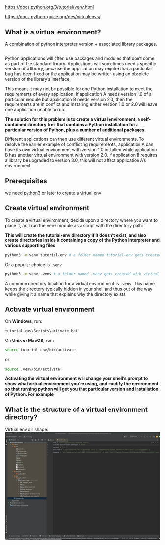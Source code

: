 

https://docs.python.org/3/tutorial/venv.html

https://docs.python-guide.org/dev/virtualenvs/


## What is a virtual environment?

A combination of python interpreter version + associated library packages.

## 

Python applications will often use packages and modules that don’t come as part of the standard library. Applications will sometimes need a specific version of a library, because the application may require that a particular bug has been fixed or the application may be written using an obsolete version of the library’s interface.

This means it may not be possible for one Python installation to meet the requirements of every application. If application A needs version 1.0 of a particular module but application B needs version 2.0, then the requirements are in conflict and installing either version 1.0 or 2.0 will leave one application unable to run.

**The solution for this problem is to create a virtual environment, a self-contained directory tree that contains a Python installation for a particular version of Python, plus a number of additional packages.**

Different applications can then use different virtual environments. To resolve the earlier example of conflicting requirements, application A can have its own virtual environment with version 1.0 installed while application B has another virtual environment with version 2.0. If application B requires a library be upgraded to version 3.0, this will not affect application A’s environment.

## Prerequisites

we need python3 or later to create a virtual env

## Create virtual environment

To create a virtual environment, decide upon a directory where you want to place it, and run the venv module as a script with the directory path:

**This will create the tutorial-env directory if it doesn’t exist, and also create directories inside it containing a copy of the Python interpreter and various supporting files**

```sh
python3 -m venv tutorial-env # a folder named tutorial-env gets created with virtual env info
```


Or a popular choice is `.venv` 
```sh
python3 -m venv .venv # a folder named .venv gets created with virtual env info
```

A common directory location for a virtual environment is `.venv`. This name keeps the directory typically hidden in your shell and thus out of the way while giving it a name that explains why the directory exists

## Activate virtual environment

On **Windows**, run:
```sh
tutorial-env\Scripts\activate.bat
```
On **Unix or MacOS**, run:
```sh
source tutorial-env/bin/activate
```
or 
```sh
source .venv/bin/activate
```

**Activating the virtual environment will change your shell’s prompt to show what virtual environment you’re using, and modify the environment so that running python will get you that particular version and installation of Python. For example**


## What is the structure of a virtual environment directory?

Virtual env dir shape: ![here](images/virtualenvdir.png)